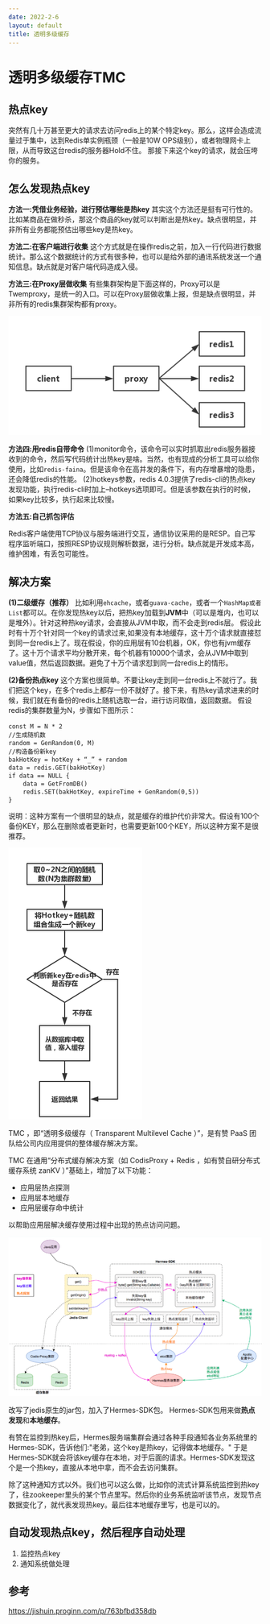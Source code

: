 ```yaml
---
date: 2022-2-6
layout: default
title: 透明多级缓存
---
```


# 透明多级缓存TMC

## 热点key

突然有几十万甚至更大的请求去访问redis上的某个特定key。那么，这样会造成流量过于集中，达到Redis单实例瓶颈（一般是10W OPS级别），或者物理网卡上限，从而导致这台redis的服务器Hold不住。
那接下来这个key的请求，就会压垮你的服务。

## 怎么发现热点key

**方法一:凭借业务经验，进行预估哪些是热key**
其实这个方法还是挺有可行性的。比如某商品在做秒杀，那这个商品的key就可以判断出是热key。缺点很明显，并非所有业务都能预估出哪些key是热key。

**方法二:在客户端进行收集**
这个方式就是在操作redis之前，加入一行代码进行数据统计。那么这个数据统计的方式有很多种，也可以是给外部的通讯系统发送一个通知信息。缺点就是对客户端代码造成入侵。

**方法三:在Proxy层做收集**
有些集群架构是下面这样的，Proxy可以是Twemproxy，是统一的入口。可以在Proxy层做收集上报，但是缺点很明显，并非所有的redis集群架构都有proxy。

![image-20220206230004237](https://github.com/garydai/garydai.github.com/raw/master/_posts/pic/image-20220206230004237.png)

**方法四:用redis自带命令**
(1)monitor命令，该命令可以实时抓取出redis服务器接收到的命令，然后写代码统计出热key是啥。当然，也有现成的分析工具可以给你使用，比如`redis-faina`。但是该命令在高并发的条件下，有内存增暴增的隐患，还会降低redis的性能。
(2)hotkeys参数，redis 4.0.3提供了redis-cli的热点key发现功能，执行redis-cli时加上–hotkeys选项即可。但是该参数在执行的时候，如果key比较多，执行起来比较慢。


**方法五:自己抓包评估**

Redis客户端使用TCP协议与服务端进行交互，通信协议采用的是RESP。自己写程序监听端口，按照RESP协议规则解析数据，进行分析。缺点就是开发成本高，维护困难，有丢包可能性。

## 解决方案

**(1)二级缓存（推荐）**
比如利用`ehcache`，或者`guava-cache`，或者一个`HashMap或者List`都可以。在你发现热key以后，把热key加载到**JVM**中（可以是堆内，也可以是堆外）。针对这种热key请求，会直接从JVM中取，而不会走到redis层。
假设此时有十万个针对同一个key的请求过来,如果没有本地缓存，这十万个请求就直接怼到同一台redis上了。现在假设，你的应用层有10台机器，OK，你也有jvm缓存了。这十万个请求平均分散开来，每个机器有10000个请求，会从JVM中取到value值，然后返回数据。避免了十万个请求怼到同一台redis上的情形。

**(2)备份热点key**
这个方案也很简单。不要让key走到同一台redis上不就行了。我们把这个key，在多个redis上都存一份不就好了。接下来，有热key请求进来的时候，我们就在有备份的redis上随机选取一台，进行访问取值，返回数据。
假设redis的集群数量为N，步骤如下图所示：

```
const M = N * 2
//生成随机数
random = GenRandom(0, M)
//构造备份新key
bakHotKey = hotKey + “_” + random
data = redis.GET(bakHotKey)
if data == NULL {
    data = GetFromDB()
    redis.SET(bakHotKey, expireTime + GenRandom(0,5))
}
```

说明：这种方案有一个很明显的缺点，就是缓存的维护代价非常大。假设有100个备份KEY，那么在删除或者更新时，也需要更新100个KEY，所以这种方案不是很推荐。

![image-20220206225740913](https://github.com/garydai/garydai.github.com/raw/master/_posts/pic/image-20220206225740913.png)

TMC ，即“透明多级缓存（ Transparent Multilevel Cache ）”，是有赞 PaaS 团队给公司内应用提供的整体缓存解决方案。

TMC 在通用“分布式缓存解决方案（如 CodisProxy + Redis ，如有赞自研分布式缓存系统 zanKV ）”基础上，增加了以下功能：

- 应用层热点探测
- 应用层本地缓存
- 应用层缓存命中统计

以帮助应用层解决缓存使用过程中出现的热点访问问题。

![image-20220206224250056](https://github.com/garydai/garydai.github.com/raw/master/_posts/pic/image-20220206224250056.png)

改写了jedis原生的jar包，加入了Hermes-SDK包。
Hermes-SDK包用来做**热点发现**和**本地缓存**。

有赞在监控到热key后，Hermes服务端集群会通过各种手段通知各业务系统里的Hermes-SDK，告诉他们:"老弟，这个key是热key，记得做本地缓存。"
于是Hermes-SDK就会将该key缓存在本地，对于后面的请求。Hermes-SDK发现这个是一个热key，直接从本地中拿，而不会去访问集群。



除了这种通知方式以外。我们也可以这么做，比如你的流式计算系统监控到热key了，往zookeeper里头的某个节点里写。然后你的业务系统监听该节点，发现节点数据变化了，就代表发现热key。最后往本地缓存里写，也是可以的。

## 自动发现热点key，然后程序自动处理

1. 监控热点key
2. 通知系统做处理





## 参考

https://jishuin.proginn.com/p/763bfbd358db
